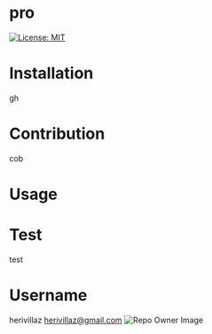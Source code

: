 
# pro
[![License: MIT](https://img.shields.io/badge/License-MIT-yellow.svg)](https://opensource.org/licenses/MIT)
# Installation
gh
# Contribution
cob
# Usage

# Test
test

# Username
herivillaz
herivillaz@gmail.com
![Repo Owner Image](https://avatars.githubusercontent.com/herivillaz?s=100)

